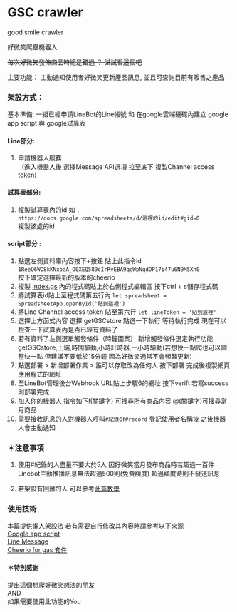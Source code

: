 # GSC crawler

good smile crawler 

好微笑爬蟲機器人

~~每次好微笑發佈商品時總是錯過 ？ 試試看這個吧~~

主要功能： 主動通知使用者好微笑更新產品訊息, 並且可查詢目前有販售之產品            

### 架設方式：       
基本準備: 一組已經申請LineBot的Line帳號 和 在google雲端硬碟內建立 google app script 與 google試算表      

#### Line部分:
1. 申請機器人服務      
（進入機器人後 選擇Message API選項 拉至底下 複製Channel access token)

#### 試算表部分:      
1. 複製試算表內的id 如：       
`https://docs.google.com/spreadsheets/d/這裡的id/edit#gid=0`   
複製該處的id

#### script部分 :      
1. 點選左側資料庫內容按下+按鈕 貼上此指令id
    `1ReeQ6WO8kKNxoaA_O0XEQ589cIrRvEBA9qcWpNqdOP17i47u6N9M5Xh0`     
    按下確定選擇最新的版本的cheerio     
2. 複製 [Index.gs](https://github.com/EndRollModel/GSC_crawler/blob/master/index.gs) 內的程式碼貼上於右側程式編輯區 按下ctrl + s儲存程式碼
3. 將試算表id貼上至程式碼第五行內 `let spreadsheet = SpreadsheetApp.openById('貼到這裡')`         
4. 將Line Channel access token 貼至第六行 `let lineToken = '貼到這裡'`   
5. 選擇上方函式內容 選擇 getGSCstore 點選一下執行 等待執行完成 現在可以檢查一下試算表內是否已經有資料了   
6. 若有資料了左側選單觸發條件（時鐘圖案） 新增觸發條件選定執行功能getGSCstore,上端,時間驅動,小時計時器,一小時驅動(若想快一點爬也可以調整快一點 但建議不要低於15分鐘 因為好微笑通常不會頻繁更新)      
7. 點選部署 > 新增部署作業 > 誰可以存取改為任何人 按下部署 完成後複製網頁應用程式的網址 
8. 至LineBot管理後台Webhook URL貼上步驟6的網址 按下verift 若寫success則部署完成 
9. 加入你的機器人 指令如下!(關鍵字) 可搜尋所有商品內容 @(關鍵字)可搜尋當月商品
10. 需要接收訊息的人對機器人呼叫`#紀錄`or`#record` 登記使用者名稱後 之後機器人會主動通知

### ＊注意事項       
1. 使用#紀錄的人盡量不要大於5人 因好微笑當月發布商品時若超過一百件 Linebot主動推播訊息無法超過500則(免費額度) 超過額度時則不發送訊息

2. 若架設有困難的人 可以參考[此篇教學](https://www.letswrite.tw/line-bot-gas-monitor/)

### 使用技術
本篇提供懶人架設法 若有需要自行修改其內容時請參考以下來源       
[Google app script](https://developers.google.com/apps-script)      
[Line Message](https://developers.line.biz/en/docs/messaging-api/)      
[Cheerio for gas 套件](https://github.com/tani/cheeriogs)

#### ＊特別感謝
提出這個想爬好微笑想法的朋友            
AND     
如果需要使用此功能的You   

